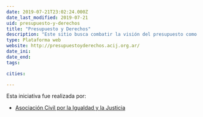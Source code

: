 ```yaml
---
date: 2019-07-21T23:02:24.000Z
date_last_modified: 2019-07-21
uid: presupuesto-y-derechos
title: "Presupuesto y Derechos"
description: "Este sitio busca combatir la visión del presupuesto como una cuestión no judicializable, ajena a los derechos humanos exigibles, y generar conciencia sobre la relación entre los derechos y el presupuesto. Por otro lado, el sitio procura ofrecer materiales, herramientas y recursos, con el fin de que quienes litigan por el cumplimiento de DESC puedan aprovechar el enorme potencial de esta herramienta e incorporar argumentos presupuestarios en los casos."
type: Plataforma web
website: http://presupuestoyderechos.acij.org.ar/
date_ini: 
date_end: 
tags:

cities: 

---
```


Esta iniciativa fue realizada por:

- [Asociación Civil por la Igualdad y la Justicia](/i/asociacion-civil-por-la-igualdad-y-la-justicia-arg.html)
